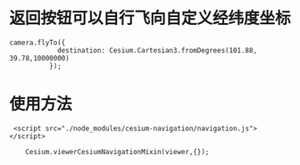 # 返回按钮可以自行飞向自定义经纬度坐标
```
camera.flyTo({
            destination: Cesium.Cartesian3.fromDegrees(101.88, 39.78,10000000)
          });
```
# 使用方法

```
 <script src="./node_modules/cesium-navigation/navigation.js"></script>

    Cesium.viewerCesiumNavigationMixin(viewer,{});
```

